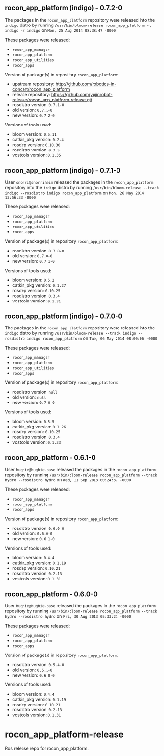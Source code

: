 ## rocon_app_platform (indigo) - 0.7.2-0

The packages in the `rocon_app_platform` repository were released into the `indigo` distro by running `/usr/bin/bloom-release rocon_app_platform -t indigo -r indigo` on `Mon, 25 Aug 2014 08:38:47 -0000`

These packages were released:
- `rocon_app_manager`
- `rocon_app_platform`
- `rocon_app_utilities`
- `rocon_apps`

Version of package(s) in repository `rocon_app_platform`:
- upstream repository: http://github.com/robotics-in-concert/rocon_app_platform
- release repository: https://github.com/yujinrobot-release/rocon_app_platform-release.git
- rosdistro version: `0.7.1-0`
- old version: `0.7.1-0`
- new version: `0.7.2-0`

Versions of tools used:
- bloom version: `0.5.11`
- catkin_pkg version: `0.2.4`
- rosdep version: `0.10.30`
- rosdistro version: `0.3.5`
- vcstools version: `0.1.35`


## rocon_app_platform (indigo) - 0.7.1-0

User `snorri@snorriheim` released the packages in the `rocon_app_platform` repository into the `indigo` distro by running `/usr/bin/bloom-release --track indigo --rosdistro indigo rocon_app_platform` on `Mon, 26 May 2014 13:56:33 -0000`

These packages were released:
- `rocon_app_manager`
- `rocon_app_platform`
- `rocon_app_utilities`
- `rocon_apps`

Version of package(s) in repository `rocon_app_platform`:
- rosdistro version: `0.7.0-0`
- old version: `0.7.0-0`
- new version: `0.7.1-0`

Versions of tools used:
- bloom version: `0.5.2`
- catkin_pkg version: `0.1.27`
- rosdep version: `0.10.25`
- rosdistro version: `0.3.4`
- vcstools version: `0.1.31`


## rocon_app_platform (indigo) - 0.7.0-0

The packages in the `rocon_app_platform` repository were released into the `indigo` distro by running `/usr/bin/bloom-release --track indigo --rosdistro indigo rocon_app_platform` on `Tue, 06 May 2014 08:00:06 -0000`

These packages were released:
- `rocon_app_manager`
- `rocon_app_platform`
- `rocon_app_utilities`
- `rocon_apps`

Version of package(s) in repository `rocon_app_platform`:
- rosdistro version: `null`
- old version: `null`
- new version: `0.7.0-0`

Versions of tools used:
- bloom version: `0.5.5`
- catkin_pkg version: `0.1.26`
- rosdep version: `0.10.25`
- rosdistro version: `0.3.4`
- vcstools version: `0.1.33`


## rocon_app_platform - 0.6.1-0

User `hughie@hughie-base` released the packages in the `rocon_app_platform` repository by running `/usr/bin/bloom-release rocon_app_platform --track hydro --rosdistro hydro` on `Wed, 11 Sep 2013 00:24:37 -0000`

These packages were released:
- `rocon_app_manager`
- `rocon_app_platform`
- `rocon_apps`

Version of package(s) in repository `rocon_app_platform`:
- rosdistro version: `0.6.0-0`
- old version: `0.6.0-0`
- new version: `0.6.1-0`

Versions of tools used:
- bloom version: `0.4.4`
- catkin_pkg version: `0.1.19`
- rosdep version: `0.10.21`
- rosdistro version: `0.2.13`
- vcstools version: `0.1.31`


## rocon_app_platform - 0.6.0-0

User `hughie@hughie-base` released the packages in the `rocon_app_platform` repository by running `/usr/bin/bloom-release rocon_app_platform --track hydro --rosdistro hydro` on `Fri, 30 Aug 2013 05:33:21 -0000`

These packages were released:
- `rocon_app_manager`
- `rocon_app_platform`
- `rocon_apps`

Version of package(s) in repository `rocon_app_platform`:
- rosdistro version: `0.5.4-0`
- old version: `0.5.1-0`
- new version: `0.6.0-0`

Versions of tools used:
- bloom version: `0.4.4`
- catkin_pkg version: `0.1.19`
- rosdep version: `0.10.21`
- rosdistro version: `0.2.13`
- vcstools version: `0.1.31`


rocon_app_platform-release
==========================

Ros release repo for rocon_app_platform.